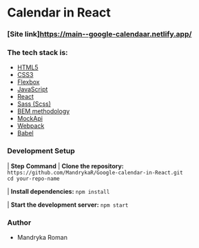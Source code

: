 # Calendar in React
### [Site link]https://main--google-calendaar.netlify.app/

### The tech stack is:
- [HTML5](https://en.wikipedia.org/wiki/HTML5)
- [CSS3](https://en.wikipedia.org/wiki/Cascading_Style_Sheets)
- [Flexbox](https://en.wikipedia.org/wiki/CSS_Flexible_Box_Layout)
- [JavaScript](https://learnjavascript.online/)
- [React](https://react.dev/)
- [Sass (Scss)](https://sass-lang.com/)
- [BEM methodology](https://en.bem.info/methodology/)
- [MockApi](https://www.mockapi.com/)
- [Webpack](https://webpack.js.org/)
- [Babel](https://babeljs.io/)

### Development Setup

| **Step**                                **Command**
| **Clone the repository:**              `https://github.com/MandrykaR/Google-calendar-in-React.git` <br> `cd your-repo-name`

| **Install dependencies:**               `npm install` 

| **Start the development server:**       `npm start`

### Author

- Mandryka Roman
